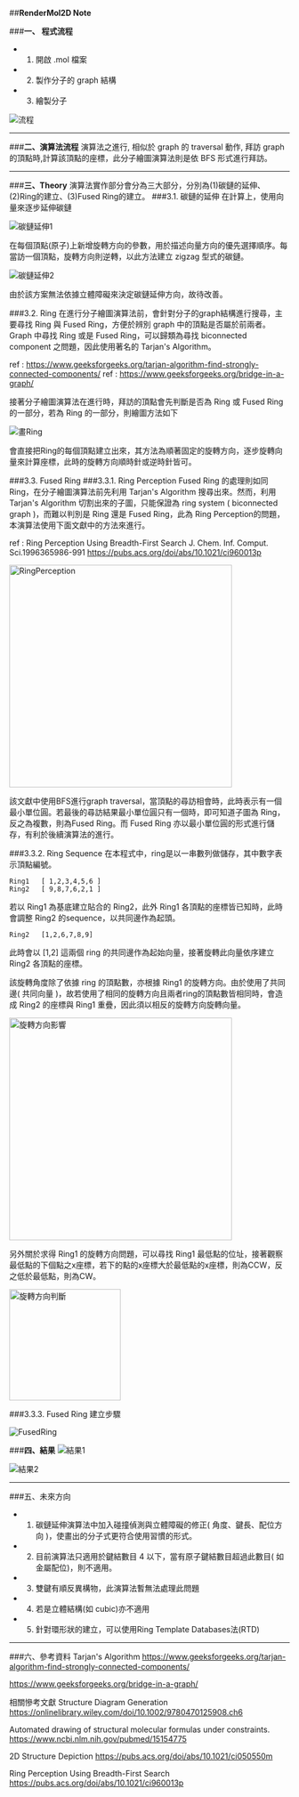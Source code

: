 ##**RenderMol2D Note**

###**一、 程式流程**
- 1. 開啟 .mol 檔案
- 2. 製作分子的 graph 結構
- 3. 繪製分子

![流程](流程.png)

---

###**二、演算法流程**
演算法之進行, 相似於 graph 的 traversal 動作, 拜訪 graph 的頂點時,計算該頂點的座標，此分子繪圖演算法則是依 BFS 形式進行拜訪。

---

###**三、Theory**
演算法實作部分會分為三大部分，分別為(1)碳鏈的延伸、(2)Ring的建立、(3)Fused Ring的建立。
###3.1. 碳鏈的延伸
在計算上，使用向量來逐步延伸碳鏈

![碳鏈延伸1](碳鏈延伸1.png)

在每個頂點(原子)上新增旋轉方向的參數，用於描述向量方向的優先選擇順序。每當訪一個頂點，旋轉方向則逆轉，以此方法建立 zigzag 型式的碳鏈。

![碳鏈延伸2](碳鏈延伸2.png)

由於該方案無法依據立體障礙來決定碳鏈延伸方向，故待改善。


###3.2. Ring 
在進行分子繪圖演算法前，會針對分子的graph結構進行搜尋，主要尋找 Ring 與 Fused Ring，方便於辨別 graph 中的頂點是否屬於前兩者。
Graph 中尋找 Ring 或是 Fused Ring，可以歸類為尋找 biconnected component 之問題，因此使用著名的 Tarjan's Algorithm。

ref : https://www.geeksforgeeks.org/tarjan-algorithm-find-strongly-connected-components/
ref : https://www.geeksforgeeks.org/bridge-in-a-graph/

接著分子繪圖演算法在進行時，拜訪的頂點會先判斷是否為 Ring 或 Fused Ring的一部分，若為 Ring 的一部分，則繪圖方法如下

![畫Ring](畫Ring.png)

會直接把Ring的每個頂點建立出來，其方法為順著固定的旋轉方向，逐步旋轉向量來計算座標，此時的旋轉方向順時針或逆時針皆可。

###3.3. Fused Ring 
###3.3.1. Ring Perception
Fused Ring 的處理則如同 Ring，在分子繪圖演算法前先利用 Tarjan's Algorithm 搜尋出來。然而，利用Tarjan's Algorithm 切割出來的子圖，只能保證為 ring system ( biconnected graph )，而難以判別是 Ring 還是 Fused Ring，此為 Ring Perception的問題，本演算法使用下面文獻中的方法來進行。

ref : 
Ring Perception Using Breadth-First Search
J. Chem. Inf. Comput. Sci.1996365986-991
https://pubs.acs.org/doi/abs/10.1021/ci960013p

<img src="RingPerception.png" alt="RingPerception" width="400"/>

該文獻中使用BFS進行graph traversal，當頂點的尋訪相會時，此時表示有一個最小單位圓。若最後的尋訪結果最小單位圓只有一個時，即可知道子圖為 Ring，反之為複數，則為Fused Ring。而 Fused Ring 亦以最小單位圓的形式進行儲存，有利於後續演算法的進行。

###3.3.2. Ring Sequence
在本程式中，ring是以一串數列做儲存，其中數字表示頂點編號。

    Ring1   [ 1,2,3,4,5,6 ]
    Ring2   [ 9,8,7,6,2,1 ]
若以 Ring1 為基底建立貼合的 Ring2，此外 Ring1 各頂點的座標皆已知時，此時會調整 Ring2 的sequence，以共同邊作為起頭。

    Ring2   [1,2,6,7,8,9]
此時會以 [1,2] 這兩個 ring 的共同邊作為起始向量，接著旋轉此向量依序建立 Ring2 各頂點的座標。

該旋轉角度除了依據 ring 的頂點數，亦根據 Ring1 的旋轉方向。由於使用了共同邊( 共同向量 )，故若使用了相同的旋轉方向且兩者ring的頂點數皆相同時，會造成 Ring2 的座標與 Ring1 重疊，因此須以相反的旋轉方向旋轉向量。

<img src="旋轉方向影響.png" alt="旋轉方向影響" width="400"/>

另外關於求得 Ring1 的旋轉方向問題，可以尋找 Ring1 最低點的位址，接著觀察最低點的下個點之x座標，若下的點的x座標大於最低點的x座標，則為CCW，反之低於最低點，則為CW。

<img src="旋轉方向判斷.png" alt="旋轉方向判斷" width="200"/>

###3.3.3. Fused Ring 建立步驟


![FusedRing](FusedRing.png)


###**四、結果**
![結果1](結果1.png)

![結果2](結果2.png)

---

###五、未來方向
- 1. 碳鏈延伸演算法中加入碰撞偵測與立體障礙的修正( 角度、鍵長、配位方向 )，使畫出的分子式更符合使用習慣的形式。
- 2. 目前演算法只適用於鍵結數目 4 以下，當有原子鍵結數目超過此數目( 如金屬配位)，則不適用。
- 3. 雙鍵有順反異構物，此演算法暫無法處理此問題
- 4. 若是立體結構(如 cubic)亦不適用
- 5. 針對環形狀的建立，可以使用Ring Template Databases法(RTD)

---
###六、參考資料
Tarjan's Algorithm
https://www.geeksforgeeks.org/tarjan-algorithm-find-strongly-connected-components/

https://www.geeksforgeeks.org/bridge-in-a-graph/

相關慘考文獻
Structure Diagram Generation
https://onlinelibrary.wiley.com/doi/10.1002/9780470125908.ch6

Automated drawing of structural molecular formulas under constraints.
https://www.ncbi.nlm.nih.gov/pubmed/15154775

2D Structure Depiction
https://pubs.acs.org/doi/abs/10.1021/ci050550m

Ring Perception Using Breadth-First Search
https://pubs.acs.org/doi/abs/10.1021/ci960013p